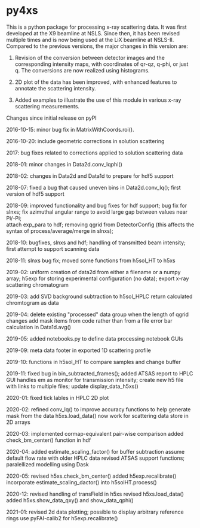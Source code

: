 # py4xs

This is a python package for processing x-ray scattering data. It 
was first developed at the X9 beamline at NSLS. Since then, it has been 
revised multiple times and is now being used at the LiX beamline at NSLS-II. 
Compared to the previous versions, the major changes in this version are:

1. Revision of the conversion between detector images and the corresponding
intensity maps, with coordinates of qr-qz, q-phi, or just q. The conversions
are now realized using histograms. 

2. 2D plot of the data has been improved, with enhanced features to annotate 
the scattering intensity.

3. Added examples to illustrate the use of this module in various x-ray
scattering measurements. 



Changes since initial release on pyPI

2016-10-15:
minor bug fix in MatrixWithCoords.roi().

2016-10-20:
include geometric corrections in solution scattering 

2017:
bug fixes related to corrections applied to solution scattering data

2018-01: 
minor changes in Data2d.conv_Iqphi()

2018-02:
changes in Data2d and Data1d to prepare for hdf5 support

2018-07:
fixed a bug that caused uneven bins in Data2d.conv_Iq(); 
first version of hdf5 support

2018-09:
improved functionality and bug fixes for hdf support; 
bug fix for slnxs; 
fix azimuthal angular range to avoid large gap between values near Pi/-Pi;  
attach exp_para to hdf; 
removing qgrid from DetectorConfig (this affects the syntax of process/average/merge in slnxs); 

2018-10:
bugfixes, slnxs and hdf; 
handling of transmitted beam intensity;
first attempt to support scanning data 

2018-11:
slnxs bug fix; moved some functions from h5sol_HT to h5xs

2019-02:
uniform creation of data2d from either a filename or a numpy array;
h5exp for storing experimental configuration (no data);
export x-ray scattering chromatogram

2019-03:
add SVD background subtraction to h5sol_HPLC
return calculated chromtogram as data

2019-04:
delete existing "processed" data group when the length of qgrid changes
add mask items from code rather than from a file
error bar calculation in Data1d.avg()

2019-05:
added notebooks.py to define data processing notebook GUIs

2019-09:
meta data footer in exported 1D scattering profile

2019-10:
functions in h5sol_HT to compare samples and change buffer

2019-11:
fixed bug in bin_subtracted_frames(); added ATSAS report to HPLC GUI
handles em as monitor for transmission intensity;
create new h5 file with links to multiple files; update display_data_h5xs()

2020-01:
fixed tick lables in HPLC 2D plot

2020-02:
refined conv_Iq() to improve accuracy
functions to help generate mask from the data
h5xs.load_data() now work for scattering data store in 2D arrays

2020-03:
implemented cormap-equivalent pair-wise comparison
added check_bm_center() function in hdf

2020-04:
added estimate_scaling_factor() for buffer subtraction
assume default flow rate with older HPLC data
revised ATSAS support functions; paralellized modelling using Dask

2020-05:
revised h5xs.check_bm_center()
added h5exp.recalibrate()
incorporate estimate_scaling_dactor() into h5solHT.process()

2020-12:
revised handling of transField in h5xs
revised h5xs.load_data()
added h5xs.show_data_qxy() and show_data_qphi()

2021-01:
revised 2d data plotting; possible to display arbitrary reference rings
use pyFAI-calib2 for h5exp.recalibrate()
